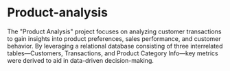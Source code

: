 # Product-analysis
The "Product Analysis" project focuses on analyzing customer transactions to gain insights into product preferences, sales performance, and customer behavior. By leveraging a relational database consisting of three interrelated tables—Customers, Transactions, and Product Category Info—key metrics were derived to aid in data-driven decision-making.
